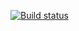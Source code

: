 [![Build status](https://ci.appveyor.com/api/projects/status/vk3mj8core3q2yie?svg=true)](https://ci.appveyor.com/project/Lis/api-ci)